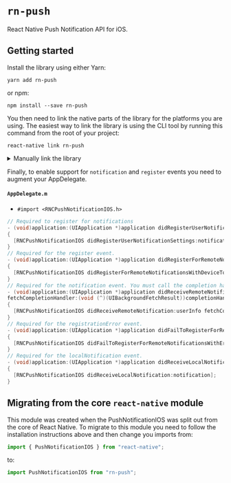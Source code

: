 # `rn-push`

React Native Push Notification API for iOS.

## Getting started
Install the library using either Yarn:

```
yarn add rn-push
```

or npm:

```
npm install --save rn-push
```

You then need to link the native parts of the library for the platforms you are using. The easiest way to link the library is using the CLI tool by running this command from the root of your project:

```
react-native link rn-push
```

<details>
<summary>Manually link the library</summary>
   
- Add the following to your Project: `node_modules/rn-push/ios/PushNotificationIOS.xcodeproj`
- Add the following to Link Binary With Libraries: `libRNCPushNotificationIOS.a`
</details>

Finally, to enable support for `notification` and `register` events you need to augment your AppDelegate.

#### `AppDelegate.m`

- `#import <RNCPushNotificationIOS.h>`

```objective-c
// Required to register for notifications
- (void)application:(UIApplication *)application didRegisterUserNotificationSettings:(UIUserNotificationSettings *)notificationSettings
{
  [RNCPushNotificationIOS didRegisterUserNotificationSettings:notificationSettings];
}
// Required for the register event.
- (void)application:(UIApplication *)application didRegisterForRemoteNotificationsWithDeviceToken:(NSData *)deviceToken
{
  [RNCPushNotificationIOS didRegisterForRemoteNotificationsWithDeviceToken:deviceToken];
}
// Required for the notification event. You must call the completion handler after handling the remote notification.
- (void)application:(UIApplication *)application didReceiveRemoteNotification:(NSDictionary *)userInfo
fetchCompletionHandler:(void (^)(UIBackgroundFetchResult))completionHandler
{
  [RNCPushNotificationIOS didReceiveRemoteNotification:userInfo fetchCompletionHandler:completionHandler];
}
// Required for the registrationError event.
- (void)application:(UIApplication *)application didFailToRegisterForRemoteNotificationsWithError:(NSError *)error
{
  [RNCPushNotificationIOS didFailToRegisterForRemoteNotificationsWithError:error];
}
// Required for the localNotification event.
- (void)application:(UIApplication *)application didReceiveLocalNotification:(UILocalNotification *)notification
{
  [RNCPushNotificationIOS didReceiveLocalNotification:notification];
}
```

## Migrating from the core `react-native` module
This module was created when the PushNotificationIOS was split out from the core of React Native. To migrate to this module you need to follow the installation instructions above and then change you imports from:

```javascript
import { PushNotificationIOS } from "react-native";
```

to:

```javascript
import PushNotificationIOS from "rn-push";
```
